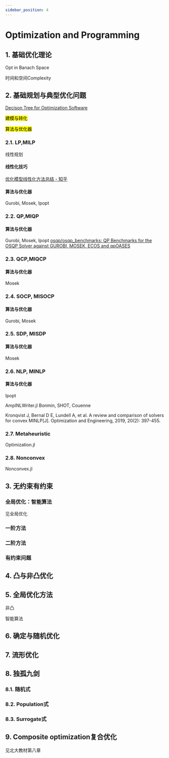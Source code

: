 ```yaml
---
sidebar_position: 4
---
```


# Optimization and Programming

## 1. 基础优化理论
Opt in Banach Space

时间和空间Complexity

## 2. 基础规划与典型优化问题
[Decison Tree for Optimization Software](http://plato.asu.edu/sub/benchm.html)

<mark>建模与转化</mark>

<mark>算法与优化器</mark>


### 2.1. LP,MILP
线性规划
#### 线性化技巧

[优化模型线性化方法总结 - 知乎](https://zhuanlan.zhihu.com/p/361766549)

#### 算法与优化器
Gurobi, Mosek, Ipopt
### 2.2. QP,MIQP

#### 算法与优化器
Gurobi, Mosek, Ipopt
[osqp/osqp_benchmarks: QP Benchmarks for the OSQP Solver against GUROBI, MOSEK, ECOS and qpOASES](https://github.com/osqp/osqp_benchmarks)
### 2.3. QCP,MIQCP

#### 算法与优化器
Mosek
### 2.4. SOCP, MISOCP

#### 算法与优化器
Gurobi, Mosek
### 2.5. SDP, MISDP
#### 算法与优化器
Mosek
### 2.6. NLP, MINLP
#### 算法与优化器

Ipopt

AmplNLWriter.jl Bonmin, SHOT, Couenne


Kronqvist J, Bernal D E, Lundell A, et al. A review and comparison of solvers for convex MINLP[J]. Optimization and Engineering, 2019, 20(2): 397-455.
### 2.7. Metaheuristic

Optimization.jl
### 2.8. Nonconvex

Nonconvex.jl

## 3. 无约束有约束

### 全局优化：智能算法
见全局优化

### 一阶方法

### 二阶方法


### 有约束问题


## 4. 凸与非凸优化

## 5. 全局优化方法

非凸

智能算法

## 6. 确定与随机优化

## 7. 流形优化

## 8. 独孤九剑

### 8.1. 随机式

### 8.2. Population式

### 8.3. Surrogate式


## 9. Composite optimization复合优化
见北大教材第八章



